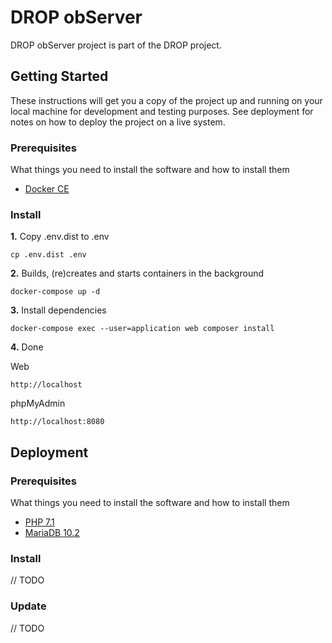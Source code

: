 # DROP obServer 
DROP obServer project is part of the DROP project.

## Getting Started

These instructions will get you a copy of the project up and running on your local machine for development and testing purposes. See deployment for notes on how to deploy the project on a live system.

### Prerequisites

What things you need to install the software and how to install them

- [Docker CE](https://www.docker.com/community-edition)

### Install

**1.** Copy .env.dist to .env

```
cp .env.dist .env
```

**2.** Builds, (re)creates and starts containers in the background

```
docker-compose up -d
```

**3.** Install dependencies

```
docker-compose exec --user=application web composer install
```

**4.** Done

Web
```
http://localhost
```

phpMyAdmin
```
http://localhost:8080
```

## Deployment

### Prerequisites

What things you need to install the software and how to install them

- [PHP 7.1](http://php.net/downloads.php)
- [MariaDB 10.2](https://mariadb.org/download/)

### Install

// TODO

### Update

// TODO
